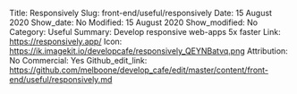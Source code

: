 Title: Responsively
Slug: front-end/useful/responsively
Date: 15 August 2020
Show_date: No
Modified: 15 August 2020
Show_modified: No
Category: Useful
Summary: Develop responsive web-apps 5x faster
Link: https://responsively.app/
Icon: https://ik.imagekit.io/developcafe/responsively_QEYNBatvq.png
Attribution: No
Commercial: Yes
Github_edit_link: https://github.com/melboone/develop_cafe/edit/master/content/front-end/useful/responsively.md